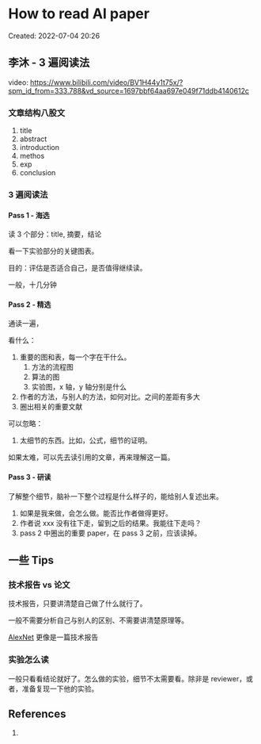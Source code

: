 # How to read AI paper

Created: 2022-07-04 20:26

## 李沐 - 3 遍阅读法

video: https://www.bilibili.com/video/BV1H44y1t75x/?spm_id_from=333.788&vd_source=1697bbf64aa697e049f71ddb4140612c

### 文章结构八股文

1. title
2. abstract
3. introduction
4. methos
5. exp
6. conclusion

### 3 遍阅读法

#### Pass 1 - 海选

读 3 个部分：title, 摘要，结论

看一下实验部分的关键图表。

目的：评估是否适合自己，是否值得继续读。

一般，十几分钟

#### Pass 2 - 精选

通读一遍，

看什么：
1. 重要的图和表，每一个字在干什么。
	1. 方法的流程图
	2. 算法的图
	3. 实验图，x 轴，y 轴分别是什么
2. 作者的方法，与别人的方法，如何对比。之间的差距有多大
3. 圈出相关的重要文献

可以忽略：
1. 太细节的东西。比如，公式，细节的证明。

如果太难，可以先去读引用的文章，再来理解这一篇。

#### Pass 3 - 研读

了解整个细节，脑补一下整个过程是什么样子的，能给别人复述出来。

1. 如果是我来做，会怎么做。能否比作者做得更好。
2. 作者说 xxx 没有往下走，留到之后的结果。我能往下走吗？
3. pass 2 中圈出的重要 paper，在 pass 3 之前，应该读掉。

## 一些 Tips

### 技术报告 vs 论文

技术报告，只要讲清楚自己做了什么就行了。

一般不需要分析自己与别人的区别、不需要讲清楚原理等。

[AlexNet](../02-References/imagenet-classification-with-deep-convolutional-neural-networks.md) 更像是一篇技术报告

### 实验怎么读

一般只看看结论就好了。怎么做的实验，细节不太需要看。除非是 reviewer，或者，准备复现一下他的实验。

## References

1.
